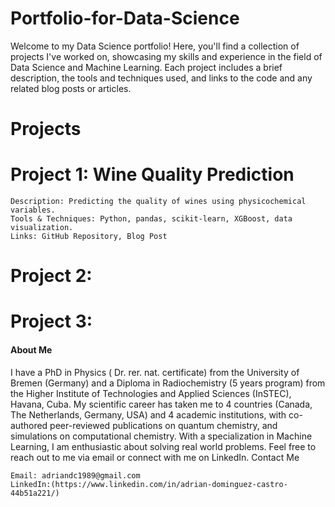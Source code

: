 # Portfolio-for-Data-Science


Welcome to my Data Science portfolio! Here, you'll find a collection of projects I've worked on, showcasing my skills and experience in the field of Data Science and Machine Learning. Each project includes a brief description, the tools and techniques used, and links to the code and any related blog posts or articles.

# Projects
# Project 1: Wine Quality Prediction

    Description: Predicting the quality of wines using physicochemical variables.
    Tools & Techniques: Python, pandas, scikit-learn, XGBoost, data visualization.
    Links: GitHub Repository, Blog Post

# Project 2: 

   

# Project 3: 

#### About Me
I have a PhD in Physics ( Dr. rer. nat. certificate) from the University of Bremen (Germany) and a Diploma in Radiochemistry (5 years program) from the Higher Institute of Technologies and Applied Sciences (InSTEC), Havana, Cuba. My scientific career has taken me to 4 countries (Canada, The Netherlands, Germany, USA) and 4 academic institutions, 
with co-authored peer-reviewed publications on quantum chemistry, and simulations on computational chemistry.
With a specialization in Machine Learning, I am enthusiastic about solving real world problems. 
Feel free to reach out to me via email or connect with me on LinkedIn.
Contact Me

    Email: adriandc1989@gmail.com
    LinkedIn:(https://www.linkedin.com/in/adrian-dominguez-castro-44b51a221/)

    

